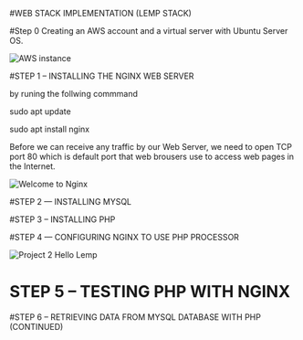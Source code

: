 #WEB STACK IMPLEMENTATION (LEMP STACK)

#Step 0
 Creating an AWS account and a virtual server with Ubuntu Server OS.
 
 ![AWS instance](https://user-images.githubusercontent.com/117018714/199856250-5d9d4d28-d542-4a0f-a785-48ba5c07374b.PNG)

#STEP 1 – INSTALLING THE NGINX WEB SERVER

by runing the follwing commmand 

sudo apt update

sudo apt install nginx

Before we can receive any traffic by our Web Server, we need to open TCP port 80 which is default port that web brousers use to access web pages in the Internet.

![Welcome to Nginx](https://user-images.githubusercontent.com/117018714/199857755-5f895269-df96-4b87-8760-a231c54f06a3.PNG)

#STEP 2 — INSTALLING MYSQL

#STEP 3 – INSTALLING PHP

#STEP 4 — CONFIGURING NGINX TO USE PHP PROCESSOR

![Project 2 Hello Lemp](https://user-images.githubusercontent.com/117018714/199859010-a746ff8f-4a9e-49e1-a679-ccd66c8c9d18.PNG)

# STEP 5 – TESTING PHP WITH NGINX

#STEP 6 – RETRIEVING DATA FROM MYSQL DATABASE WITH PHP (CONTINUED)

